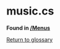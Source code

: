 # music.cs
**Found in [/Menus](../BALLISTIC/Assets/Scripts/Menus/music.cs)**

[Return to glossary](glossary.md)

